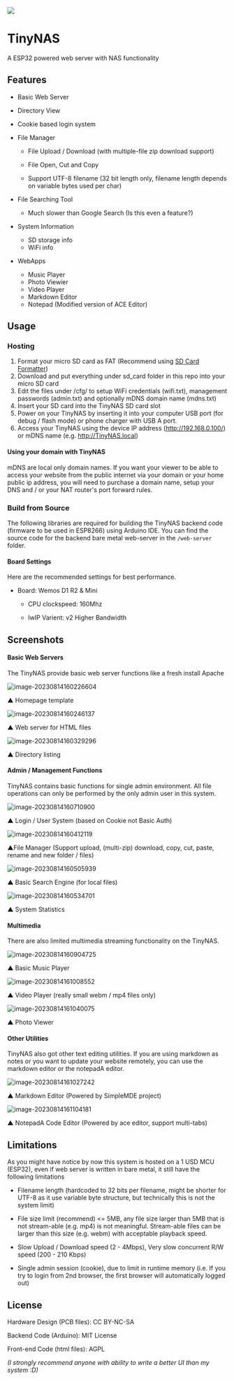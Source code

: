 ![](img/1.jpg) 

# TinyNAS

A ESP32 powered web server with NAS functionality

## Features

- Basic Web Server

- Directory View 

- Cookie based login system

- File Manager
  
  - File Upload / Download (with multiple-file zip download support)
  
  - File Open, Cut and Copy
  
  - Support UTF-8 filename (32 bit length only, filename length depends on variable bytes used per char)

- File Searching Tool
  
  - Much slower than Google Search (Is this even a feature?)

- System Information
  
  - SD storage info
  - WiFi info

- WebApps
  
  - Music Player
  - Photo Viewier
  - Video Player
  - Markdown Editor
  - Notepad (Modified version of ACE Editor)

## Usage

### Hosting

1. Format your micro SD card as FAT (Recommend using [SD Card Formatter](https://www.sdcard.org/downloads/formatter/))
2. Download and put everything under sd_card folder in this repo into your micro SD card
3. Edit the files under /cfg/ to setup WiFi credentials (wifi.txt), management passwords (admin.txt) and optionally mDNS domain name (mdns.txt)
4. Insert your SD card into the TinyNAS SD card slot
5. Power on your TinyNAS by inserting it into your computer USB port (for debug / flash mode) or phone charger with USB A port.
6. Access your TinyNAS using the device IP address (http://192.168.0.100/) or mDNS name (e.g. http://TinyNAS.local)

#### Using your domain with TinyNAS

mDNS are local only domain names. If you want your viewer to be able to access your website from the public internet via your domain or your home public ip address, you will need to purchase a domain name, setup your DNS and / or your NAT router's port forward rules. 

### Build from Source

The following libraries are required for building the TinyNAS backend code (firmware to be used in ESP8266) using Arduino IDE. You can find the source code for the backend bare metal web-server in the ```/web-server``` folder.

#### Board Settings

Here are the recommended settings for best performance.

- Board: Wemos D1 R2 & Mini
  
  * CPU clockspeed: 160Mhz
  
  * IwIP Varient: v2 Higher Bandwidth

## Screenshots

#### Basic Web Servers

The TinyNAS provide basic web server functions like a fresh install Apache

![image-20230814160226604](img/README/image-20230814160226604.png)

▲ Homepage template

![image-20230814160246137](img/README/image-20230814160246137.png)

▲ Web server for HTML files

![image-20230814160329296](img/README/image-20230814160329296.png)

▲ Directory listing

#### Admin / Management Functions

TinyNAS contains basic functions for single admin environment. All file operations can only be performed by the only admin user in this system.

![image-20230814160710900](img/README/image-20230814160710900.png)

▲ Login / User System (based on Cookie not Basic Auth)

![image-20230814160412119](img/README/image-20230814160412119.png)

▲File Manager (Support upload, (multi-zip) download, copy, cut, paste, rename and new folder / files)

![image-20230814160505939](img/README/image-20230814160505939.png)

▲ Basic Search Engine (for local files)

![image-20230814160534701](img/README/image-20230814160534701.png)

▲ System Statistics

#### Multimedia

There are also limited multimedia streaming functionality on the TinyNAS.

![image-20230814160904725](img/README/image-20230814160904725.png)

▲ Basic Music Player

![image-20230814161008552](img/README/image-20230814161008552.png)

▲ Video Player (really small webm / mp4 files only)

![image-20230814161040075](img/README/image-20230814161040075.png)

▲ Photo Viewer

#### Other Utilities

TinyNAS also got other text editing utilities. If you are using markdown as notes or you want to update your website remotely, you can use the markdown editor or the notepadA editor. 

![image-20230814161027242](img/README/image-20230814161027242.png)

▲ Markdown Editor (Powered by SimpleMDE project)

![image-20230814161104181](img/README/image-20230814161104181.png)

▲ NotepadA Code Editor (Powered by ace editor, support multi-tabs)

## Limitations

As you might have notice by now this system is hosted on a 1 USD MCU (ESP32), even if web server is written in bare metal, it still have the following limitations

- Filename length (hardcoded to 32 bits per filename, might be shorter for UTF-8 as it use variable byte structure, but technically this is not the system limit)

- File size limit (recommend) <= 5MB, any file size larger than 5MB that is not stream-able (e.g. mp4) is not meaningful. Stream-able files can be larger than this size (e.g. webm) with acceptable playback speed.

- Slow Upload / Download speed (2 - 4Mbps), Very slow concurrent R/W speed (200 - 210 Kbps)

- Single admin session (cookie), due to limit in runtime memory (i.e. If you try to login from 2nd browser, the first browser will automatically logged out)

## License
Hardware Design (PCB files): CC BY-NC-SA

Backend Code (Arduino): MIT License

Front-end Code (html files): AGPL

*(I strongly recommend anyone with ability to write a better UI than my system :D)*
